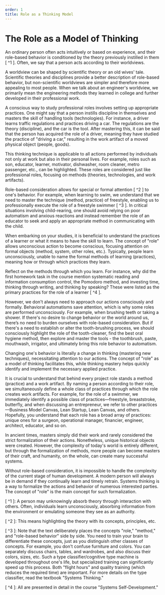 ```yaml
---
order: 1
title: Role as a Thinking Model
---
```


# The Role as a Model of Thinking

An ordinary person often acts intuitively or based on experience, and their role-based behavior is conditioned by the theory previously instilled in them [ ^1 ]. Often, we say that a person acts according to their worldviews.

A worldview can be shaped by scientific theory or an old wives' tale. Scientific theories and disciplines provide a better description of role-based behavior, but non-scientific worldviews are simpler and therefore more appealing to most people. When we talk about an engineer's worldview, we primarily mean the engineering methods they learned in college and further developed in their professional work.

A conscious way to study professional roles involves setting up appropriate practices. One might say that a person instills discipline in themselves and masters the skill of handling tools (technologies). For instance, a driver learns traffic regulations and practices driving a car. The regulations are the theory (discipline), and the car is the tool. After mastering this, it can be said that the person has acquired the role of a driver, meaning they have studied the practice of "driving a car," resulting in the work artifact of a moved physical object (people, goods).

This thinking technique is applicable to all actions performed by individuals not only at work but also in their personal lives. For example, roles such as son, educator, learner, motivator, dishwasher, room cleaner, metro passenger, etc., can be highlighted. These roles are considered just like professional roles, focusing on methods (theories, technologies, and work artifacts).

Role-based consideration allows for special or formal attention [ ^2 ] to one's behavior. For example, when learning to swim, we understand that we need to master the technique (method, practice) of freestyle, enabling us to professionally execute the role of a freestyle swimmer [ ^3 ]. In critical situations involving child-rearing, one should avoid relying on poor automatism and anxious reactions and instead remember the role of an educator to seek and apply an appropriate method in communicating with the child.

When embarking on your studies, it is beneficial to understand the practices of a learner or what it means to have the skill to learn. The concept of "role" allows unconscious action to become conscious, focusing attention on formal objects (method, system, other roles, etc.). Typically, people learn unconsciously, unable to name the formal methods of learning (practices), meaning how or through which practices they learn.

Reflect on the methods through which you learn. For instance, why did the first homework task in the course mention systematic reading and information consumption control, the Pomodoro method, and investing time, thinking through writing, and thinking by speaking? These were listed as the primary practices for the role of a learner [ ^4 ].

However, we don't always need to approach our actions consciously and formally. Behavioral automatisms save attention, which is why some roles are performed unconsciously. For example, when brushing teeth or taking a shower. If there's no desire to change behavior or the world around us, there’s no need to burden ourselves with role-based consideration. But if there's a need to establish or alter the tooth-brushing process, we should consciously highlight the role of the tooth-cleaner, find the best oral hygiene method, then explore and master the tools - the toothbrush, paste, mouthwash, irrigator, and ultimately bring this role behavior to automatism.

Changing one's behavior is literally a change in thinking (mastering new techniques), necessitating attention to our actions. The concept of "role" as a model of thinking facilitates this, while thinking mastery helps quickly identify and implement the necessary applied practice.

It is crucial to understand that behind every project role stands a method (practice) and a work artifact. By naming a person according to their role, we simultaneously define a whole class of practices through which the role creates work artifacts. For example, for the role of a swimmer, we immediately identify a possible class of practices—freestyle, breaststroke, butterfly, and when discussing an entrepreneur, we refer to other practices—Business Model Canvas, Lean Startup, Lean Canvas, and others. Hopefully, you understand that each role has a broad array of practices: unique ones for a surgeon, operational manager, financier, engineer, architect, educator, and so on.

In ancient times, masters simply did their work and rarely considered the strict formalization of their actions. Nonetheless, unique historical objects were created. However, the complexity of today's world is entirely different, but through the formalization of methods, more people can become masters of their craft, and humanity, on the whole, can create many successful systems.

Without role-based consideration, it is impossible to handle the complexity of the current stage of human development. A modern person will always be in demand if they continually learn and timely retrain. Systems thinking is a way to formalize the actions and behavior of numerous interested parties. The concept of "role" is the main concept for such formalization.

[ ^1 ]: A person may unknowingly absorb theory through interaction with others. Often, individuals learn unconsciously, absorbing information from the environment or emulating someone they see as an authority.

[ ^2 ]: This means highlighting the theory with its concepts, principles, etc.

[ ^3 ]: Note that the text deliberately places the concepts "role," "method," and "role-based behavior" side by side. You need to train your brain to differentiate these concepts, just as you distinguish other classes of concepts. For example, you don't confuse furniture and colors. You can separately discuss chairs, tables, and wardrobes, and also discuss their colors, sizes, etc. Such a type classifier/cognitive type machine is developed throughout one's life, but specialized training can significantly speed up this process. Both "flight hours" and quality training (which reduces the required time) are important. For more details on the type classifier, read the textbook "Systems Thinking."

[ ^4 ]: All are presented in detail in the course "Systems Self-Development."